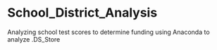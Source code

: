 # School_District_Analysis
Analyzing school test scores to determine funding using Anaconda to analyze
.DS_Store
